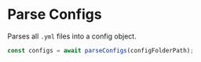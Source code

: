 # Parse Configs

Parses all `.yml` files into a config object.

```js
const configs = await parseConfigs(configFolderPath);
```
